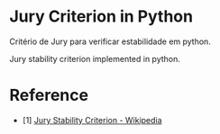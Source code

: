# Jury Criterion in Python

Critério de Jury para verificar estabilidade em python. 

Jury stability criterion implemented in python.

# Reference

* [1] [Jury Stability Criterion - Wikipedia](https://en.wikipedia.org/wiki/Jury_stability_criterion)

